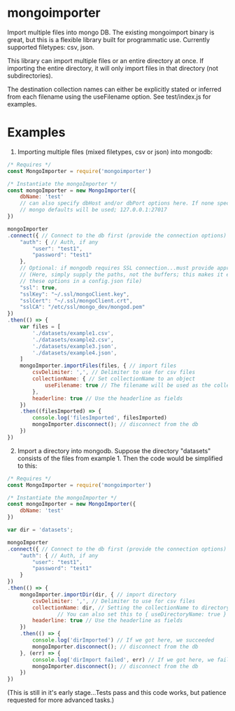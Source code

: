 # mongoimporter
Import multiple files into mongo DB. The existing mongoimport binary is great, but this is a flexible library built for programmatic use. Currently supported filetypes: csv, json.

This library can import multiple files or an entire directory at once. If importing the entire directory, it will only import files in that directory (not subdirectories).

The destination collection names can either be explicitly stated or inferred from each filename using the useFilename option. See test/index.js for examples.

# Examples
1. Importing multiple files (mixed filetypes, csv or json) into mongodb:
```javascript
/* Requires */
const MongoImporter = require('mongoimporter')

/* Instantiate the mongoImporter */
const mongoImporter = new MongoImporter({
    dbName: 'test'
    // can also specify dbHost and/or dbPort options here. If none specified,
    // mongo defaults will be used; 127.0.0.1:27017
})

mongoImporter
.connect({ // Connect to the db first (provide the connection options)
    "auth": { // Auth, if any
        "user": "test1",
        "password": "test1"
    },
    // Optional: if mongodb requires SSL connection...must provide appropriate options
    // (Here, simply supply the paths, not the buffers; this makes it easy for you to stash
    // these options in a config.json file)
    "ssl": true,
    "sslKey": "~/.ssl/mongoClient.key",
    "sslCert": "~/.ssl/mongoClient.crt",
    "sslCA": "/etc/ssl/mongo_dev/mongod.pem"
})
.then(() => {
    var files = [
        './datasets/example1.csv',
        './datasets/example2.csv',
        './datasets/example3.json',
        './datasets/example4.json',
    ]
    mongoImporter.importFiles(files, { // import files
        csvDelimiter: ',', // Delimiter to use for csv files
        collectionName: { // Set collectionName to an object
            useFilename: true // The filename will be used as the collectionName
        },
        headerline: true // Use the headerline as fields
    })
    .then((filesImported) => {
        console.log('filesImported', filesImported)
        mongoImporter.disconnect(); // disconnect from the db
    })
})
```

2. Import a directory into mongodb. Suppose the directory "datasets" consists of the files from example 1. Then the code would be simplified to this:
```javascript
/* Requires */
const MongoImporter = require('mongoimporter')

/* Instantiate the mongoImporter */
const mongoImporter = new MongoImporter({
    dbName: 'test'
})

var dir = 'datasets';

mongoImporter
.connect({ // Connect to the db first (provide the connection options)
    "auth": { // Auth, if any
        "user": "test1",
        "password": "test1"
    }
})
.then(() => {
    mongoImporter.importDir(dir, { // import directory
        csvDelimiter: ',', // Delimiter to use for csv files
        collectionName: dir, // Setting the collectionName to directory name explicitly (but it can be any string you want)
                // You can also set this to { useDirectoryName: true } to use the directoryName as the collectionName.
        headerline: true // Use the headerline as fields
    })
    .then(() => {
        console.log('dirImported') // If we got here, we succeeded
        mongoImporter.disconnect(); // disconnect from the db
    }, (err) => {
        console.log('dirImport failed', err) // If we got here, we failed...read the err.
        mongoImporter.disconnect(); // disconnect from the db
    })
})
```

(This is still in it's early stage...Tests pass and this code works, but patience requested for more advanced tasks.)

